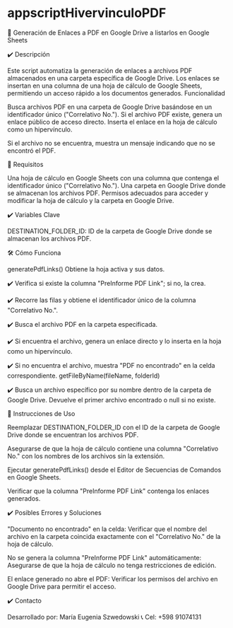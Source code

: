 # appscriptHivervinculoPDF

📌 Generación de Enlaces a PDF en Google Drive a listarlos en Google Sheets

✔️ Descripción

Este script automatiza la generación de enlaces a archivos PDF almacenados en una carpeta específica de Google Drive. Los enlaces se insertan en una columna de una hoja de cálculo de Google Sheets, permitiendo un acceso rápido a los documentos generados.
Funcionalidad

Busca archivos PDF en una carpeta de Google Drive basándose en un identificador único ("Correlativo No.").
Si el archivo PDF existe, genera un enlace público de acceso directo.
Inserta el enlace en la hoja de cálculo como un hipervínculo.

Si el archivo no se encuentra, muestra un mensaje indicando que no se encontró el PDF.


📌 Requisitos

Una hoja de cálculo en Google Sheets con una columna que contenga el identificador único ("Correlativo No.").
Una carpeta en Google Drive donde se almacenan los archivos PDF.
Permisos adecuados para acceder y modificar la hoja de cálculo y la carpeta en Google Drive.


✔️ Variables Clave

DESTINATION_FOLDER_ID: ID de la carpeta de Google Drive donde se almacenan los archivos PDF.


🛠️ Cómo Funciona

generatePdfLinks()
Obtiene la hoja activa y sus datos.

✔️ Verifica si existe la columna "PreInforme PDF Link"; si no, la crea.

✔️ Recorre las filas y obtiene el identificador único de la columna "Correlativo No.".

✔️ Busca el archivo PDF en la carpeta especificada.

✔️ Si encuentra el archivo, genera un enlace directo y lo inserta en la hoja como un hipervínculo.

✔️ Si no encuentra el archivo, muestra "PDF no encontrado" en la celda correspondiente.
getFileByName(fileName, folderId)

✔️ Busca un archivo específico por su nombre dentro de la carpeta de Google Drive.
Devuelve el primer archivo encontrado o null si no existe.


📎 Instrucciones de Uso

Reemplazar DESTINATION_FOLDER_ID con el ID de la carpeta de Google Drive donde se encuentran los archivos PDF.

Asegurarse de que la hoja de cálculo contiene una columna "Correlativo No." con los nombres de los archivos sin la extensión.

Ejecutar generatePdfLinks() desde el Editor de Secuencias de Comandos en Google Sheets.

Verificar que la columna "PreInforme PDF Link" contenga los enlaces generados.


✔️ Posibles Errores y Soluciones

"Documento no encontrado" en la celda: Verificar que el nombre del archivo en la carpeta coincida exactamente con el "Correlativo No." de la hoja de cálculo.

No se genera la columna "PreInforme PDF Link" automáticamente: Asegurarse de que la hoja de cálculo no tenga restricciones de edición.

El enlace generado no abre el PDF: Verificar los permisos del archivo en Google Drive para permitir el acceso.


✔️ Contacto

Desarrollado por: María Eugenia Szwedowski
📞 Cel: +598 91074131
